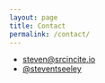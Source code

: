 ```yaml
---
layout: page
title: Contact
permalink: /contact/
---
```


- [steven@srcincite.io](mailto:steven@srcincite.io)
- [@steventseeley](https://twitter.com/steventseeley)
